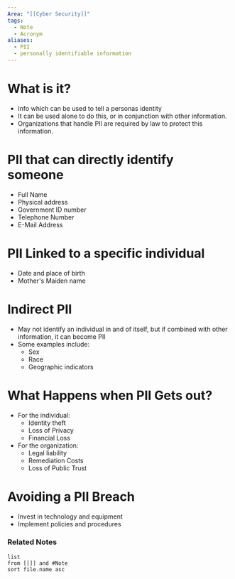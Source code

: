 ```yaml
---
Area: "[[Cyber Security]]"
tags:
  - Note
  - Acronym
aliases:
  - PII
  - personally identifiable information
---
```


# What is it?
- Info which can be used to tell a personas identity
- It can be used alone to do this, or in conjunction with other information.
- Organizations that handle PII are required by law to protect this information.

# PII that can directly identify someone
- Full Name
- Physical address
- Government ID number
- Telephone Number
- E-Mail Address

# PII Linked to a specific individual
- Date and place of birth
- Mother's Maiden name

# Indirect PII
- May not identify an individual in and of itself, but if combined with other information, it can become PII
- Some examples include:
	- Sex
	- Race
	- Geographic indicators

# What Happens when PII Gets out?
- For the individual:
	- Identity theft
	- Loss of Privacy
	- Financial Loss
- For the organization:
	- Legal liability
	- Remediation Costs
	- Loss of Public Trust

# Avoiding a PII Breach
- Invest in technology and equipment
- Implement policies and procedures


### Related Notes
```dataview
list
from [[]] and #Note 
sort file.name asc
```

